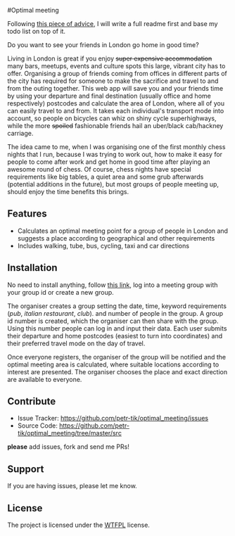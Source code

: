#Optimal meeting

Following [this piece of advice](http://tom.preston-werner.com/2010/08/23/readme-driven-development.html), I will write a full readme first and base my todo list on top of it. 

Do you want to see your friends in London go home in good time? 

Living in London is great if you enjoy ~~super expensive accommodation~~ many bars, meetups, events and culture spots this large, vibrant city has to offer. Organising a group of friends coming from offices in different parts of the city has required for someone to make the sacrifice and travel to and from the outing together. This web app will save you and your friends time by using your departure and final destination (usually office and home respectively) postcodes and calculate the area of London, where all of you can easily travel to and from. It takes each individual's transport mode into account, so people on bicycles can whiz on shiny cycle superhighways, while the more ~~spoiled~~ fashionable friends hail an uber/black cab/hackney carriage. 

The idea came to me, when I was organising one of the first monthly chess nights that I run, because I was trying to work out, how to make it easy for people to come after work and get home in good time after playing an awesome round of chess. Of course, chess nights have special requirements like big tables, a quiet area and some grub afterwards (potential additions in the future), but most groups of people meeting up, should enjoy the time benefits this brings.  

Features
--------

- Calculates an optimal meeting point for a group of people in London and suggests a place according to geographical and other requirements
- Includes walking, tube, bus, cycling, taxi and car directions

Installation
------------

No need to install anything, follow [this link](http://petr-tik.github.io/optimal_meeting/login), log into a meeting group with your group id or create a new group. 

The organiser creates a group setting the date, time, keyword requirements (_pub_, _italian restaurant_, _club_). and number of people in the group. A group id number is created, which the organiser can then share with the group. Using this number people can log in and input their data. Each user submits their departure and home postcodes (easiest to turn into coordinates) and their preferred travel mode on the day of travel. 

Once everyone registers, the organiser of the group will be notified and the optimal meeting area is calculated, where suitable locations according to interest are presented. The organiser chooses the place and exact direction are available to everyone. 

Contribute
----------

- Issue Tracker: https://github.com/petr-tik/optimal_meeting/issues
- Source Code: https://github.com/petr-tik/optimal_meeting/tree/master/src

**please** add issues, fork and send me PRs! 

Support
-------

If you are having issues, please let me know.

License
-------

The project is licensed under the [WTFPL](https://en.wikipedia.org/wiki/WTFPL) license.
